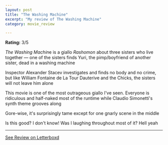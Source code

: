 ```yaml
---
layout: post
title: "The Washing Machine"
excerpt: "My review of The Washing Machine"
category: movie_review

---
```


**Rating:** 3/5

<i>The Washing Machin</i>e is a giallo <i>Rashomon</i> about three sisters who live together — one of the sisters finds Yuri, the pimp/boyfriend of another sister, dead in a washing machine

Inspector Alexander Stacev investigates and finds no body and no crime, but like William Fontaine de La Tour Dauterive and the Chicks, the sisters will not leave him alone

This movie is one of the most outrageous giallo I've seen. Everyone is ridiculous and half-naked most of the runtime while Claudio Simonetti's synth theme grooves along

Gore-wise, it's surprisingly tame except for one gnarly scene in the middle

Is this good? I don't know! Was I laughing throughout most of it? Hell yeah

<hr>

[See Review on Letterboxd](https://boxd.it/4ON4DL)
